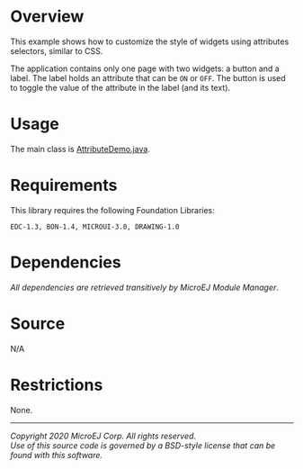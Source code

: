 # Overview

This example shows how to customize the style of widgets using attributes selectors, similar to CSS.

The application contains only one page with two widgets: a button and a label.
The label holds an attribute that can be `ON` or `OFF`.
The button is used to toggle the value of the attribute in the label (and its text).

# Usage

The main class is [AttributeDemo.java](src/main/java/com/microej/example/mwt/attribute/AttributeDemo.java).

# Requirements

This library requires the following Foundation Libraries:

    EDC-1.3, BON-1.4, MICROUI-3.0, DRAWING-1.0

# Dependencies

_All dependencies are retrieved transitively by MicroEJ Module Manager_.

# Source

N/A

# Restrictions

None.

---  
_Copyright 2020 MicroEJ Corp. All rights reserved._  
_Use of this source code is governed by a BSD-style license that can be found with this software._  
